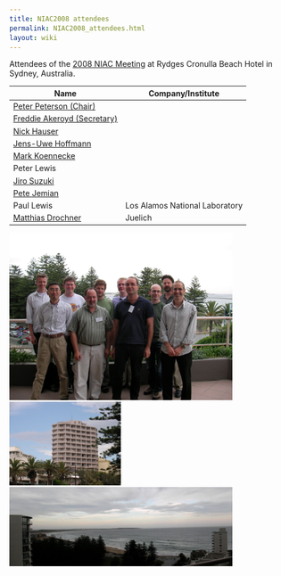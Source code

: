 ```yaml
---
title: NIAC2008 attendees
permalink: NIAC2008_attendees.html
layout: wiki
---
```


Attendees of the [2008 NIAC Meeting](NIAC2008.html "wikilink") at Rydges
Cronulla Beach Hotel in Sydney, Australia.

| Name                                                             | Company/Institute                                                   |
|------------------------------------------------------------------|---------------------------------------------------------------------|
| [Peter Peterson (Chair)](User%3APeter_Peterson.html "wikilink")       | |Oak Ridge National Laboratory, USA                                 |
| [Freddie Akeroyd (Secretary)](User%3AFreddie_Akeroyd.html "wikilink") | | ISIS, UK                                                          |
| [Nick Hauser](User%3ANick_Hauser.html "wikilink")                     | | Australian Nuclear Science and Technology Organisation, Australia |
| [ Jens-Uwe Hoffmann](User%3AJens-Uwe_Hoffmann.html "wikilink")        | | Helmholtz Zentrum Berlin (HMI before), Germany                    |
| [Mark Koennecke](User%3AMark_Koennecke.html "wikilink")               | | Paul Scherrer Institut                                            |
| Peter Lewis                                                      | | Australian Synchrotron                                            |
| [Jiro Suzuki](User%3AJiro_Suzuki.html "wikilink")                     | | KEK, Japan                                                        |
| [Pete Jemian](User%3APete_Jemian.html "wikilink")                     | | Argonne National Laboratory, USA                                  |
| Paul Lewis                                                       | Los Alamos National Laboratory                                      |
| [Matthias Drochner](User%3AMatthias_Drochner.html "wikilink")         | Juelich                                                             |

<img src="Niac2008-attendees.jpg" title="fig:photo of NIAC 2008 attendees" alt="photo of NIAC 2008 attendees" width="400" />
<img src="Niac2008-hotel.jpg" title="fig:Rydges Cronulla Sydney hotel, site of NIAC2008 meeting" alt="Rydges Cronulla Sydney hotel, site of NIAC2008 meeting" width="200" />
<img src="Niac2008-view.jpg" title="fig:Panorama view of North Cronulla Beach from Rydges Cronulla Sydney hotel, site of NIAC2008 meeting" alt="Panorama view of North Cronulla Beach from Rydges Cronulla Sydney hotel, site of NIAC2008 meeting" width="400" />
